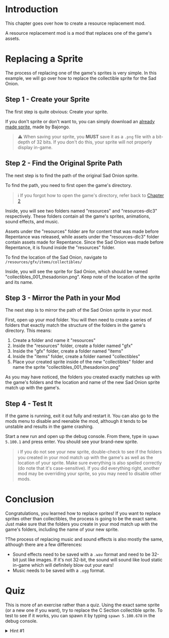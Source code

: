 # Introduction

This chapter goes over how to create a resource replacement mod.

A resource replacement mod is a mod that replaces one of the game's assets. 

# Replacing a Sprite

The process of replacing one of the game's sprites is very simple. In this example, we will go over how to replace the collectible sprite for the Sad Onion.

## Step 1 - Create your Sprite

The first step is quite obvious: Create your sprite.

If you don't sprite or don't want to, you can simply download an [already made sprite](https://i.imgur.com/S3jHjdt.png), made by Bajongo.

>⚠️ When saving your sprite, you **MUST** save it as a `.png` file with a bit-depth of 32 bits. If you don't do this, your sprite will not properly display in-game.

## Step 2 - Find the Original Sprite Path

The next step is to find the path of the original Sad Onion sprite.

To find the path, you need to first open the game's directory.

>ℹ️ If you forgot how to open the game's directory, refer back to [Chapter 2](https://github.com/4grabs/Isaac-Modding-Tutorial/blob/main/Chapter%202%20-%20Setting%20up%20a%20Mod.md)

Inside, you will see two folders named "resources" and "resources-dlc3" respectively. These folders contain all the game's sprites, animations, sound effects, and music. 

Assets under the "resources" folder are for content that was made before Repentance was released, while assets under the "resources-dlc3" folder contain assets made for Repentance. Since the Sad Onion was made before Repentance, it is found inside the "resources" folder.

To find the location of the Sad Onion, navigate to `/resources/gfx/items/collectibles/` 

Inside, you will see the sprite for Sad Onion, which should be named "collectibles_001_thesadonion.png". Keep note of the location of the sprite and its name.

## Step 3 - Mirror the Path in your Mod

The next step is to mirror the path of the Sad Onion sprite in your mod.

First, open up your mod folder. You will then need to create a series of folders that exactly match the structure of the folders in the game's directory. This means:

1. Create a folder and name it "resources"
2. Inside the "resources" folder, create a folder named "gfx"
3. Inside the "gfx" folder, create a folder named "items"
4. Inside the "items" folder, create a folder named "collectibles"
5. Place your created sprite inside of the new "collectibles" folder and name the sprite "collectibles_001_thesadonion.png"

As you may have noticed, the folders you created exactly matches up with the game's folders and the location and name of the new Sad Onion sprite match up with the game's. 

## Step 4 - Test It

If the game is running, exit it out fully and restart it. You can also go to the mods menu to disable and reenable the mod, although it tends to be unstable and results in the game crashing.

Start a new run and open up the debug console. From there, type in `spawn 5.100.1` and press enter. You should see your brand-new sprite.

>ℹ️ If you do not see your new sprite, double-check to see if the folders you created in your mod match up with the game's as well as the location of your sprite. Make sure everything is also spelled correctly (do note that it's case-sensitive). If you did everything right, another mod may be overriding your sprite, so you may need to disable other mods.

# Conclusion

Congratulations, you learned how to replace sprites! If you want to replace sprites other than collectibles, the process is going to be the exact same. Just make sure that the folders you create in your mod match up with the game's folders, including the name of your new sprite.

?The process of replacing music and sound effects is also mostly the same, although there are a few differences:

* Sound effects need to be saved with a `.wav` format and need to be 32-bit just like images. If it's not 32-bit, the sound will sound like loud static in-game which will definitely blow out your ears!
* Music needs to be saved with a `.ogg` format.

# Quiz

This is more of an exercise rather than a quiz. Using the exact same sprite (or a new one if you want), try to replace the C Section collectible sprite. To test to see if it works, you can spawn it by typing `spawn 5.100.678` in the debug console.

<details>
  <summary>Hint #1</summary>
    C Section was added in Repentance, so you will need to look in the "resources-dlc3" folder and create one with the same name in your mod.
</details>
